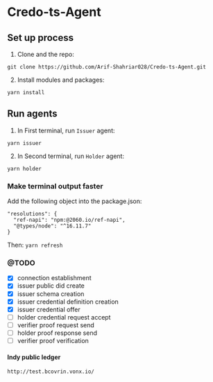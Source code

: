 # Credo-ts-Agent

## Set up process

1. Clone and the repo:

```
git clone https://github.com/Arif-Shahriar028/Credo-ts-Agent.git
```

2. Install modules and packages:

```
yarn install
```

## Run agents

1. In First terminal, run `Issuer` agent:

```
yarn issuer
```

2. In Second terminal, run `Holder` agent:

```
yarn holder
```

### Make terminal output faster

Add the following object into the package.json:

```
"resolutions": {
  "ref-napi": "npm:@2060.io/ref-napi",
  "@types/node": "^16.11.7"
}
```

Then: `yarn refresh`

### @TODO

- [x] connection establishment
- [x] issuer public did create
- [x] issuer schema creation
- [x] issuer credential definition creation
- [x] issuer credential offer
- [ ] holder credential request accept
- [ ] verifier proof request send
- [ ] holder proof response send
- [ ] verifier proof verification

#### Indy public ledger

`http://test.bcovrin.vonx.io/`
